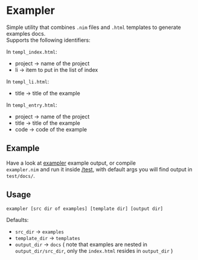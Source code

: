 Exampler
========

Simple utility that combines `.nim` files and `.html` templates to generate examples docs.  
Supports the following identifiers:  

In `templ_index.html`:
  - project -> name of the project
  - li -> item to put in the list of index

In `templ_li.html`:
  - title -> title of the example

In `templ_entry.html`:
  - project -> name of the project
  - title -> title of the example
  - code -> code of the example
  
Example
-------

Have a look at [exampler](https://stisa.space/exampler) example output, or compile  
`exampler.nim` and run it inside [/test](test), with default args you will find output
in `test/docs/`.

Usage
-----

`exampler [src dir of examples] [template dir] [output dir]`

Defaults:
  - `src_dir` -> `examples`
  - `template_dir` -> `templates`
  - `output_dir` -> `docs` ( note that examples are nested in `output_dir/src_dir`, only the `index.html` resides in `output_dir` )